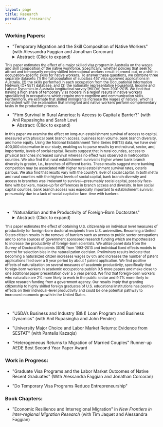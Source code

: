 ```yaml
---
layout: page
title: Research
permalink: /research/
---
```

### Working Papers: 

* "Temporary Migration and the Skill Composition of Native Workers" (with Alessandra Faggian and Jonathan Corcoran)
  <details>
      <summary>Abstract: (Click to expand)</summary>
<p style="line-height: 80%"><sub> This paper estimates the effect of a major skilled visa program in Australia on the wages and skill composition of the native workforce. Specifically, whether policies that seek to attract and temporarily employ skilled international workers result in crowd-out, or a shift in occupation-specific skills for native workers. To answer these questions, we combine three separate  datasets: (1) the full population of subclass 457 visa approved applications in Australia, (2) the skills performed in each occupation from the Occupational Information Network (O*NET) database, and (3) the nationally representative Household, Income and Labour Dynamics in Australia longitudinal survey (HILDA) from 2001-2015. We find that having a high share of temporary visa holders in a region results in native workers specializing in occupations which require more cognitive and communication skills. Furthermore, we estimate that skilled immigrants increase the wages of natives, which is consistent with the explanation that immigrant and native workers perform complementary tasks in the production process. </sub></p> 


* "Firm Survival in Rural America: Is Access to Capital a Barrier?" (with Anil Rupasingha and Sarah Low)
  <details>
      <summary>Abstract: (Click to expand)</summary>
<sub> In this paper we examine the effect on long-run establishment survival of access to capital, measured with physical bank branch access, business loan volume, bank branch diversity, and home equity.  Using the National Establishment Time Series 
(NETS) data, we have over 400,000 observation in our study, enabling us to parse results by metro/rural, sector, and, 
importantly, levels of social capital.  Results suggest that in rural counties, access to physical branches increased survival whereas no effect was observed in metropolitan counties. We also find that rural establishment survival is higher where bank 
branch diversity is greater, i.e., branches of different banks. These results suggest more banking competition may be 
associated with higher rural establishment survival rates, ceteris paribus.  We also find that results vary with the county’s level of social capital. In both metro and rural counties with the highest levels of social capital, bank branch diversity and access to branches was irrelevant to survival—presumably social capital, possibly face-time with bankers, makes-up for 
differences in branch access and diversity. In low social capital counties, bank branch access was especially important to 
establishment survival, presumably due to a lack of social capital or face-time with bankers. </sub>

   </details><br {
        line-height: 70%;
     }>
     
 * "Naturaliation and the Productivity of Foreign-Born Doctorates"
   <details>
       <summary>Abstract: (Click to expand)</summary>
<sub> This paper estimates the effect of obtaining U.S. citizenship on individual level measures of productivity for foreign-born doctoral recipients from U.S. universities. Becoming a United States citizen results in the removal of barriers such as access to public sector occupations and to some sources of government sponsored research funding which are hypothesized to increase the productivity of foreign-born scientists. We utilize panel data from the Survey of Doctoral Recipients (SDR) from 1993-2013 and individual fixed effects models to control for selection bias in the naturalization decision. Preliminary results indicate that becoming a naturalized citizen increases wages by 6% and increases the number of patent applications filed over a 5 year period by about 1 patent application. We find positive effects of naturalization on several measures of academic productivity, specifically that foreign-born workers in academic occupations publish 0.5 more papers and make close to one additional paper presentation over a 5 year period. We find that foreign-born workers who naturalize are 2% more likely to work in the public sector and 9.7% more likely to utilize research funding from a government agency. Our results imply that granting citizenship to highly skilled foreign graduates of U.S. educational institutions has positive effects on their individual-level 
productivity and could be one potential pathway to increased economic growth in the United States.  </sub>

   </details><br {
        line-height: 60%;
     }>
     
* "USDA’s Business and Industry (B& I) Loan Program and Business Dynamics" (with Anil Rupasingha and John Pender)


* "University Major Choice and Labor Market Returns: Evidence from SESTAT" (with Pantelis Kazaqis)


* "Heterogeneous Returns to Migration of Married Couples"
	 Runner-up AEDE Best Second Year Paper Award
	
### Work in Progress:

* "Graduate Visa Programs and the Labor Market Outcomes of Native Recent Graduates" (With Alessandra Faggian and Jonathan Corcoran)


* "Do Temporary Visa Programs Reduce Entrepreneurship"

### Book Chapters:

* "Economic Resilience and Interregional Migration" in *New Frontiers in Inter-regional Migration Research* (with Tim Jaquet and Alessandra Faggian)

